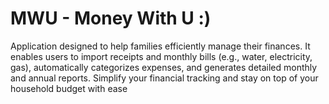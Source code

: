 # MWU - Money With U :)
<p>Application designed to help families efficiently manage their finances. It enables users to import receipts and monthly bills (e.g., water, electricity, gas), automatically categorizes expenses, and generates detailed monthly and annual reports. Simplify your financial tracking and stay on top of your household budget with ease</p>
